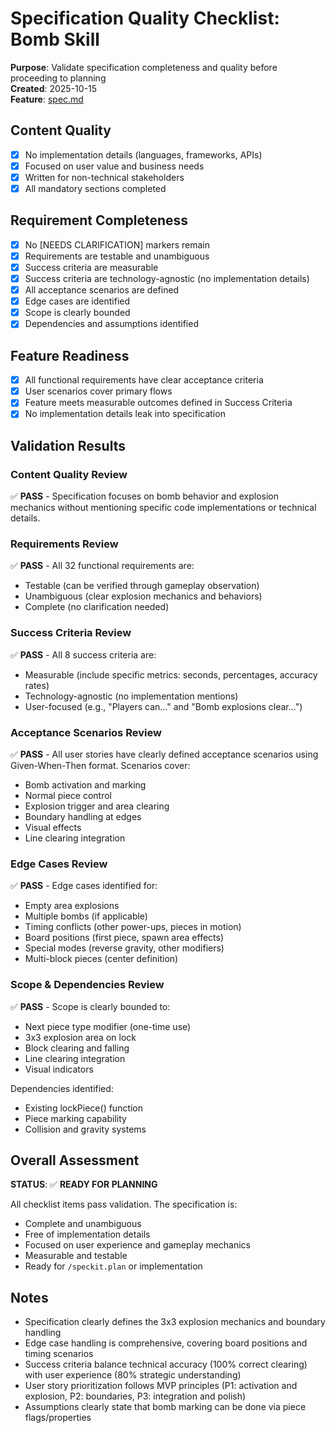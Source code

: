 # Specification Quality Checklist: Bomb Skill

**Purpose**: Validate specification completeness and quality before proceeding to planning  
**Created**: 2025-10-15  
**Feature**: [spec.md](../spec.md)

## Content Quality

- [x] No implementation details (languages, frameworks, APIs)
- [x] Focused on user value and business needs
- [x] Written for non-technical stakeholders
- [x] All mandatory sections completed

## Requirement Completeness

- [x] No [NEEDS CLARIFICATION] markers remain
- [x] Requirements are testable and unambiguous
- [x] Success criteria are measurable
- [x] Success criteria are technology-agnostic (no implementation details)
- [x] All acceptance scenarios are defined
- [x] Edge cases are identified
- [x] Scope is clearly bounded
- [x] Dependencies and assumptions identified

## Feature Readiness

- [x] All functional requirements have clear acceptance criteria
- [x] User scenarios cover primary flows
- [x] Feature meets measurable outcomes defined in Success Criteria
- [x] No implementation details leak into specification

## Validation Results

### Content Quality Review
✅ **PASS** - Specification focuses on bomb behavior and explosion mechanics without mentioning specific code implementations or technical details.

### Requirements Review
✅ **PASS** - All 32 functional requirements are:
- Testable (can be verified through gameplay observation)
- Unambiguous (clear explosion mechanics and behaviors)
- Complete (no clarification needed)

### Success Criteria Review
✅ **PASS** - All 8 success criteria are:
- Measurable (include specific metrics: seconds, percentages, accuracy rates)
- Technology-agnostic (no implementation mentions)
- User-focused (e.g., "Players can..." and "Bomb explosions clear...")

### Acceptance Scenarios Review
✅ **PASS** - All user stories have clearly defined acceptance scenarios using Given-When-Then format. Scenarios cover:
- Bomb activation and marking
- Normal piece control
- Explosion trigger and area clearing
- Boundary handling at edges
- Visual effects
- Line clearing integration

### Edge Cases Review
✅ **PASS** - Edge cases identified for:
- Empty area explosions
- Multiple bombs (if applicable)
- Timing conflicts (other power-ups, pieces in motion)
- Board positions (first piece, spawn area effects)
- Special modes (reverse gravity, other modifiers)
- Multi-block pieces (center definition)

### Scope & Dependencies Review
✅ **PASS** - Scope is clearly bounded to:
- Next piece type modifier (one-time use)
- 3x3 explosion area on lock
- Block clearing and falling
- Line clearing integration
- Visual indicators

Dependencies identified:
- Existing lockPiece() function
- Piece marking capability
- Collision and gravity systems

## Overall Assessment

**STATUS**: ✅ **READY FOR PLANNING**

All checklist items pass validation. The specification is:
- Complete and unambiguous
- Free of implementation details
- Focused on user experience and gameplay mechanics
- Measurable and testable
- Ready for `/speckit.plan` or implementation

## Notes

- Specification clearly defines the 3x3 explosion mechanics and boundary handling
- Edge case handling is comprehensive, covering board positions and timing scenarios
- Success criteria balance technical accuracy (100% correct clearing) with user experience (80% strategic understanding)
- User story prioritization follows MVP principles (P1: activation and explosion, P2: boundaries, P3: integration and polish)
- Assumptions clearly state that bomb marking can be done via piece flags/properties
